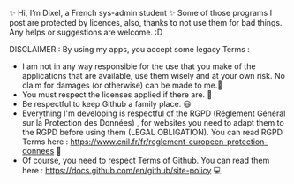 ✨ Hi, I’m Dixel, a French sys-admin student ✨ Some of those programs I post are protected by licences, also, thanks to not use them for bad things. Any helps or suggestions are welcome. :D

DISCLAIMER : By using my apps, you accept some legacy Terms :
- I am not in any way responsible for the use that you make of the applications that are available, use them wisely and at your own risk. No claim for damages (or otherwise) can be made to me.👀
- You must respect the licenses applied if there are. 📜
- Be respectful to keep Github a family place. 😃
- Everything I'm developing is respectful of the RGPD (Réglement Général sur la Protection des Données) , for websites you need to adapt them to the RGPD before using them (LEGAL OBLIGATION). You can read RGPD Terms here : https://www.cnil.fr/fr/reglement-europeen-protection-donnees 🤳
- Of course, you need to respect Terms of Github. You can read them here : https://docs.github.com/en/github/site-policy 💻
<!---
Dixel1/Dixel1 is a ✨ special ✨ repository because its `README.md` (this file) appears on your GitHub profile.
You can click the Preview link to take a look at your changes.
--->
